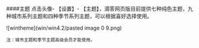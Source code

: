 ####主题
点击头像- 【设置】- 【主题】，滴答网页版目前提供七种纯色主题，九种城市系列主题和四种季节系列主题，可以根据喜好选择使用。

![wintheme](win/win4.2/pasted image 0 9.png)

`注：城市主题和季节主题高级会员才能使用。`

